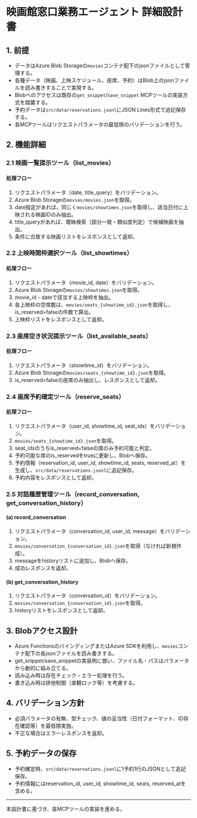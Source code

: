 # 映画館窓口業務エージェント 詳細設計書

## 1. 前提
- データはAzure Blob Storageの`movies`コンテナ配下のjsonファイルとして管理する。
- 各種データ（映画、上映スケジュール、座席、予約）はBlob上のjsonファイルを読み書きすることで実現する。
- Blobへのアクセスは既存の`get_snippet`/`save_snippet` MCPツールの実装方式を踏襲する。
- 予約データは`src/data/reservations.jsonl`にJSON Lines形式で追記保存する。
- 各MCPツールはリクエストパラメータの最低限のバリデーションを行う。

## 2. 機能詳細

### 2.1 映画一覧提示ツール（list_movies）
#### 処理フロー
1. リクエストパラメータ（date, title_query）をバリデーション。
2. Azure Blob Storageの`movies/movies.json`を取得。
3. date指定があれば、同じく`movies/showtimes.json`を取得し、該当日付に上映される映画IDのみ抽出。
4. title_queryがあれば、曖昧検索（部分一致・類似度判定）で候補映画を抽出。
5. 条件に合致する映画リストをレスポンスとして返却。

### 2.2 上映時間枠選択ツール（list_showtimes）
#### 処理フロー
1. リクエストパラメータ（movie_id, date）をバリデーション。
2. Azure Blob Storageの`movies/showtimes.json`を取得。
3. movie_id・dateで該当する上映枠を抽出。
4. 各上映枠の空席数は、`movies/seats_{showtime_id}.json`を取得し、is_reserved=falseの件数で算出。
5. 上映枠リストをレスポンスとして返却。

### 2.3 座席空き状況提示ツール（list_available_seats）
#### 処理フロー
1. リクエストパラメータ（showtime_id）をバリデーション。
2. Azure Blob Storageの`movies/seats_{showtime_id}.json`を取得。
3. is_reserved=falseの座席のみ抽出し、レスポンスとして返却。

### 2.4 座席予約確定ツール（reserve_seats）
#### 処理フロー
1. リクエストパラメータ（user_id, showtime_id, seat_ids）をバリデーション。
2. `movies/seats_{showtime_id}.json`を取得。
3. seat_idsのうちis_reserved=falseの席のみ予約可能と判定。
4. 予約可能な席のis_reservedをtrueに更新し、Blobへ保存。
5. 予約情報（reservation_id, user_id, showtime_id, seats, reserved_at）を生成し、`src/data/reservations.jsonl`に追記保存。
6. 予約内容をレスポンスとして返却。

### 2.5 対話履歴管理ツール（record_conversation, get_conversation_history）
#### (a) record_conversation
1. リクエストパラメータ（conversation_id, user_id, message）をバリデーション。
2. `movies/conversation_{conversation_id}.json`を取得（なければ新規作成）。
3. messageをhistoryリストに追加し、Blobへ保存。
4. 成功レスポンスを返却。

#### (b) get_conversation_history
1. リクエストパラメータ（conversation_id）をバリデーション。
2. `movies/conversation_{conversation_id}.json`を取得。
3. historyリストをレスポンスとして返却。

## 3. Blobアクセス設計
- Azure FunctionsのバインディングまたはAzure SDKを利用し、`movies`コンテナ配下の各jsonファイルを読み書きする。
- get_snippet/save_snippetの実装例に倣い、ファイル名・パスはパラメータから動的に組み立てる。
- 読み込み時は存在チェック・エラー処理を行う。
- 書き込み時は排他制御（楽観ロック等）を考慮する。

## 4. バリデーション方針
- 必須パラメータの有無、型チェック、値の妥当性（日付フォーマット、ID存在確認等）を最低限実施。
- 不正な場合はエラーレスポンスを返却。

## 5. 予約データの保存
- 予約確定時、`src/data/reservations.jsonl`に1予約1行のJSONとして追記保存。
- 予約情報にはreservation_id, user_id, showtime_id, seats, reserved_atを含める。

---

本設計書に基づき、各MCPツールの実装を進める。
